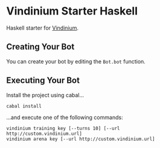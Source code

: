 Vindinium Starter Haskell
=========================

Haskell starter for [Vindinium](http://vindinium.org).

Creating Your Bot
-----------------

You can create your bot by editing the `Bot.bot` function.

Executing Your Bot
------------------

Install the project using cabal...

```
cabal install
```

...and execute one of the following commands:

```
vindinium training key [--turns 10] [--url http://custom.vindinium.url]
vindinium arena key [--url http://custom.vindinium.url]
```

